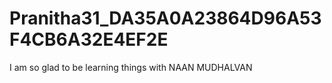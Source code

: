 # Pranitha31_DA35A0A23864D96A53F4CB6A32E4EF2E
I am so glad to be learning things with NAAN MUDHALVAN
